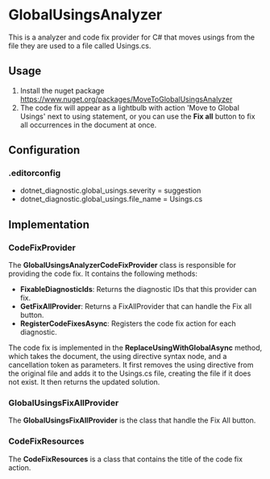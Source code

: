 # GlobalUsingsAnalyzer
This is a analyzer and code fix provider for C# that moves usings from the file they are used to a file called Usings.cs.

## Usage
1. Install the nuget package https://www.nuget.org/packages/MoveToGlobalUsingsAnalyzer
2. The code fix will appear as a lightbulb with action 'Move to Global Usings' next to using statement, or you can use the **Fix all** button to fix all occurrences in the document at once.

## Configuration
### .editorconfig
- dotnet_diagnostic.global_usings.severity = suggestion
- dotnet_diagnostic.global_usings.file_name = Usings.cs

## Implementation

### CodeFixProvider
The **GlobalUsingsAnalyzerCodeFixProvider** class is responsible for providing the code fix. It contains the following methods:

- **FixableDiagnosticIds**: Returns the diagnostic IDs that this provider can fix.
- **GetFixAllProvider**: Returns a FixAllProvider that can handle the Fix all button.
- **RegisterCodeFixesAsync**: Registers the code fix action for each diagnostic.

The code fix is implemented in the **ReplaceUsingWithGlobalAsync** method, which takes the document, the using directive syntax node, and a cancellation token as parameters. It first removes the using directive from the original file and adds it to the Usings.cs file, creating the file if it does not exist. It then returns the updated solution.

### GlobalUsingsFixAllProvider
The **GlobalUsingsFixAllProvider** is the class that handle the Fix All button.

### CodeFixResources
The **CodeFixResources** is a class that contains the title of the code fix action.
